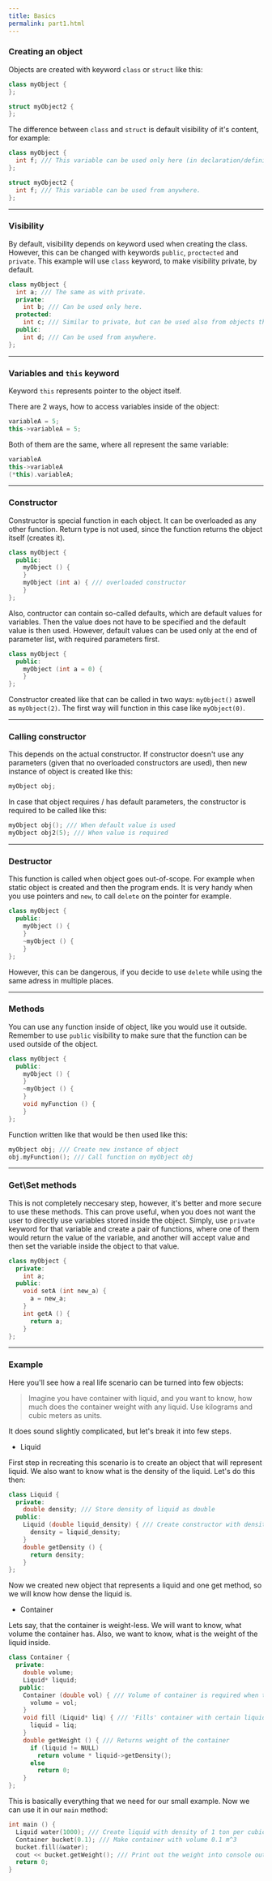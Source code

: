 ```yaml
---
title: Basics
permalink: part1.html
---
```


### Creating an object
Objects are created with keyword ```class``` or ```struct``` like this:
```cpp
class myObject {
};

struct myObject2 {
};
```
The difference between ```class``` and ```struct``` is default visibility of it's content, for example:
```cpp
class myObject {
  int f; /// This variable can be used only here (in declaration/definition of the class).
};

struct myObject2 {
  int f; /// This variable can be used from anywhere.
};
```
---
### Visibility
By default, visibility depends on keyword used when creating the class. However, this can be changed with keywords ```public```, ```proctected``` and ```private```. This example will use ```class``` keyword, to make visibility private, by default.
```cpp 
class myObject {
  int a; /// The same as with private.
  private:
    int b; /// Can be used only here.
  protected:
    int c; /// Similar to private, but can be used also from objects that extend this object.
  public:
    int d; /// Can be used from anywhere.
};
```
---
### Variables and ```this``` keyword
Keyword ```this``` represents pointer to the object itself.

There are 2 ways, how to access variables inside of the object:
```cpp
variableA = 5;
this->variableA = 5;
```
Both of them are the same, where all represent the same variable:
```cpp
variableA
this->variableA
(*this).variableA;
```
---
### Constructor
Constructor is special function in each object. It can be overloaded as any other function.
Return type is not used, since the function returns the object itself (creates it).
```cpp
class myObject {
  public:
    myObject () {
    }
    myObject (int a) { /// overloaded constructor
    }
};
```
Also, contructor can contain so-called defaults, which are default values for variables.
Then the value does not have to be specified and the default value is then used.
However, default values can be used only at the end of parameter list, with required parameters first.
```cpp
class myObject {
  public:
    myObject (int a = 0) {
    }
};
```
Constructor created like that can be called in two ways: ```myObject()``` aswell as ```myObject(2)```. 
The first way will function in this case like ```myObject(0)```.

---
### Calling constructor
This depends on the actual constructor. If constructor doesn't use any parameters (given that no overloaded constructors are used), then new instance of object is created like this:
```cpp
myObject obj;
```
In case that object requires / has default parameters, the constructor is required to be called like this:
```cpp
myObject obj(); /// When default value is used
myObject obj2(5); /// When value is required
```
---
### Destructor
This function is called when object goes out-of-scope. For example when static object is created and then the program ends.
It is very handy when you use pointers and ```new```, to call ```delete``` on the pointer for example.
```cpp
class myObject {
  public:
    myObject () {
    }
    ~myObject () {
    }
};
```
However, this can be dangerous, if you decide to use ```delete``` while using the same adress in multiple places.

---
### Methods
You can use any function inside of object, like you would use it outside. Remember to use ```public``` visibility to make sure that the function can be used outside of the object. 
```cpp
class myObject {
  public:
    myObject () {
    }
    ~myObject () {
    }
    void myFunction () {
    }
};
```
Function written like that would be then used like this:
```cpp
myObject obj; /// Create new instance of object
obj.myFunction(); /// Call function on myObject obj
```
---
### Get\Set methods
This is not completely neccesary step, however, it's better and more secure to use these methods. This can prove useful, when you does not want the user to directly use variables stored inside the object. Simply, use ```private``` keyword for that variable and create a pair of functions, where one of them would return the value of the variable, and another will accept value and then set the variable inside the object to that value.
```cpp
class myObject {
  private:
    int a;
  public:
    void setA (int new_a) {
      a = new_a;
    }
    int getA () {
      return a;
    }
};
```
---
### Example
Here you'll see how a real life scenario can be turned into few objects:
> Imagine you have container with liquid, and you want to know, how much does the container weight with any liquid. Use kilograms and cubic meters as units.

It does sound slightly complicated, but let's break it into few steps.
- Liquid

First step in recreating this scenario is to create an object that will represent liquid. We also want to know what is the density of the liquid. Let's do this then:
```cpp
class Liquid {
  private:
    double density; /// Store density of liquid as double
  public:
    Liquid (double liquid_density) { /// Create constructor with density as required parameter
      density = liquid_density;
    }
    double getDensity () {
      return density;
    }
};
```
Now we created new object that represents a liquid and one get method, so we will know how dense the liquid is. 
- Container

Lets say, that the container is weight-less. We will want to know, what volume the container has. Also, we want to know, what is the weight of the liquid inside.
```cpp
class Container {
  private:
    double volume;
    Liquid* liquid;
   public:
    Container (double vol) { /// Volume of container is required when the object is created
      volume = vol;
    }
    void fill (Liquid* liq) { /// 'Fills' container with certain liquid (by pointer)
      liquid = liq;
    }
    double getWeight () { /// Returns weight of the container
      if (liquid != NULL)
        return volume * liquid->getDensity();
      else
        return 0;
    }
};
```
This is basically everything that we need for our small example. Now we can use it in our ```main``` method:
```cpp
int main () {
  Liquid water(1000); /// Create liquid with density of 1 ton per cubic meter
  Container bucket(0.1); /// Make container with volume 0.1 m^3
  bucket.fill(&water);
  cout << bucket.getWeight(); /// Print out the weight into console output (std)
  return 0;
}
```
